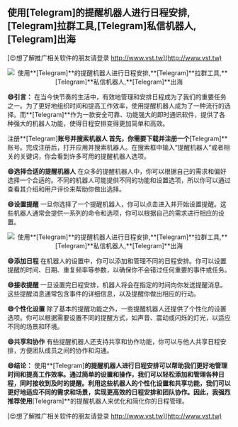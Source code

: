 ## **使用**[Telegram]**的提醒机器人进行日程安排,**[Telegram]**拉群工具,**[Telegram]**私信机器人,**[Telegram]**出海**

[😍想了解推广相关软件的朋友请登录 http://www.vst.tw](http://www.vst.tw)

 <center><img src="https://vst.tw/MP4/tuiguang/png/7.png" alt="使用**[Telegram]**的提醒机器人进行日程安排,**[Telegram]**拉群工具,**[Telegram]**私信机器人,**[Telegram]**出海"></center>

**😄引言：**
在当今快节奏的生活中，有效地管理和安排日程成为了我们的重要任务之一。为了更好地组织时间和提高工作效率，使用提醒机器人成为了一种流行的选择。而**[Telegram]**作为一款安全可靠、功能强大的即时通讯软件，提供了各种强大的机器人功能，使得日程安排变得更加简单和高效。

注册**[Telegram]**账号并搜索机器人
首先，你需要下载并注册一个**[Telegram]**账号。完成注册后，打开应用并搜索机器人。在搜索框中输入“提醒机器人”或者相关的关键词，你会看到许多可用的提醒机器人选项。

**😄选择合适的提醒机器人**
在众多的提醒机器人中，你可以根据自己的需求和偏好选择一个合适的。不同的机器人可能提供不同的功能和设置选项，所以你可以通过查看其介绍和用户评价来帮助你做出选择。

**😄设置提醒**
一旦你选择了一个提醒机器人，你可以点击进入并开始设置提醒。这些机器人通常会提供一系列的命令和选项，你可以根据自己的需求进行相应的设置。

 <center><img src="https://vst.tw/MP4/tuiguang/png/4.png" alt="使用**[Telegram]**的提醒机器人进行日程安排,**[Telegram]**拉群工具,**[Telegram]**私信机器人,**[Telegram]**出海"></center>

**😄添加日程**
在机器人的设置中，你可以添加和管理不同的日程安排。你可以设置提醒的时间、日期、重复频率等参数，以确保你不会错过任何重要的事件或任务。

**😄接收提醒**
一旦设置完日程安排，机器人将会在指定的时间向你发送提醒消息。这些提醒消息通常包含事件的详细信息，以及提醒你做出相应的行动。

**😄个性化设置**
除了基本的提醒功能之外，一些提醒机器人还提供了个性化的设置选项。你可以根据需要设置不同的提醒方式，如声音、震动或闪烁的灯光，以适应不同的场景和环境。

**😄共享和协作**
有些提醒机器人还支持共享和协作功能，你可以与他人共享日程安排，方便团队成员之间的协作和沟通。

**😄结论：**
使用**[Telegram]**的提醒机器人进行日程安排可以帮助我们更好地管理时间和提高工作效率。通过简单的设置和操作，我们可以轻松添加和管理各种日程，同时接收到及时的提醒。利用这些机器人的个性化设置和共享功能，我们可以更好地适应不同的需求和场景，实现更高效的日程安排和团队协作。因此，我强烈推荐使用**[Telegram]**的提醒机器人来优化和简化你的日程管理。

[😍想了解推广相关软件的朋友请登录 http://www.vst.tw](http://www.vst.tw)



